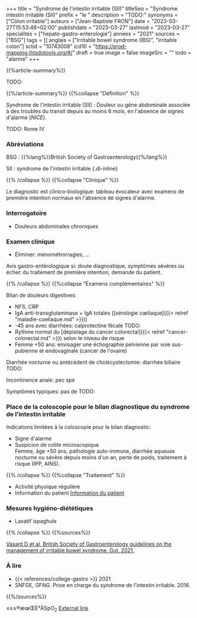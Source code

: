 +++
title = "Syndrome de l'intestin irritable (SII)"
titleSeo = "Syndrome intestin irritable (SII)"
prefix = "le "
description = "TODO:"
synonyms = ["Côlon irritable"]
auteurs = ["Jean-Baptiste FRON"]
date = "2023-03-27T15:53:48+02:00"
publishdate = "2023-03-27"
lastmod = "2023-03-27"
specialites = ["hepato-gastro-enterologie"]
annees = "2021"
sources = ["BSG"]
tags = []
anglais = ["Irritable bowel syndrome (IBS)", "irritable colon"]
sctid = "10743008"
icd10 = "https://prod-mapping.ihtsdotools.org/#/"
draft = true
image = false
imageSrc = ""
todo = "alarme"
+++

{{%article-summary%}}

TODO:

{{%/article-summary%}}
{{%collapse "Définition" %}}

Syndrome de l'intestin irritable (SII)
: Douleur ou gêne abdominale associée à des troubles du transit depuis au moins 6 mois, en l'absence de signes d'alarme (*NICE*).

TODO: Rome IV

### Abréviations

BSG
: {{%lang%}}British Society of Gastroenterology{{%/lang%}}

SII
: syndrome de l'intestin irritable
{.dl-inline}

{{% /collapse %}}
{{%collapse "Clinique" %}}

Le diagnostic est clinico-biologique: tableau évocateur avec examens de première intention normaux en l'absence de signes d'alarme.

### Interrogatoire

- Douleurs abdominales chroniques

### Examen clinique

- Éliminer: ménométrorragies, ...

Avis gastro-entérologique si: doute diagnostique, symptômes sévères ou échec du traitement de première intention, demande du patient.

{{% /collapse %}}
{{%collapse "Examens complémentaires" %}}

Bilan de douleurs digestives:

- NFS, CRP
- IgA anti-transglutaminase + IgA totales ([sérologie cœliaque]({{< relref "maladie-coeliaque.md" >}}))
- -45 ans avec diarrhées: calprotectine fécale TODO:
- Rythme normal du [dépistage du cancer colorectal]({{< relref "cancer-colorectal.md" >}}) selon le niveau de risque
- Femme +50 ans: envisager une échographie pelvienne par voie sus-pubienne et endovaginale (cancer de l'ovaire)

Diarrhée nocturne ou antécédent de cholécystectomie: diarrhée biliaire TODO:

Incontinence anale: pec spé

Symptômes typiques: pas de TODO:

### Place de la coloscopie pour le bilan diagnostique du syndrome de l'intestin irritable

Indications limitées à la coloscopie pour le bilan diagnostic:

- Signe d'alarme
- Suspicion de colite microscopique  
  Femme, âge +50 ans, pathologie auto-immune, diarrhée aqueuse nocturne ou sévère depuis moins d'un an, perte de poids, traitement à risque (IPP, AINS).

{{% /collapse %}}
{{%collapse "Traitement" %}}

- Activité physique régulière
- Information du patient
[Information du patient](https://www.sfed.org/files/2021-10/le-syndrome-de-l-intestin-irritable.pdf)

### Mesures hygiéno-diététiques

- Laxatif ispaghule

{{% /collapse %}}
{{%sources%}}

[Vasant D et al. British Society of Gastroenterology guidelines on the management of irritable bowel syndrome. Gut. 2021.](https://gut.bmj.com/content/70/7/1214)

### À lire

- {{< references/college-gastro >}} 2021
- SNFGE, GFNG. Prise en charge du syndrome de l'intestin irritable. 2016.

{{%/sources%}}

≤≥±®æœŒÈ³ÂSpO<sub>2</sub>
[External link](https://discourse.gohugo.io/ "{rel='nofollow'}")
